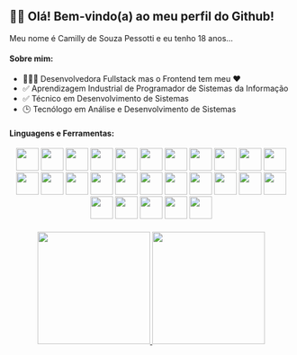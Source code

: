<div>
  <div>
    <h2>👋🏻 Olá! Bem-vindo(a) ao meu perfil do Github!</h2>
    <p>Meu nome é Camilly de Souza Pessotti e eu tenho 18 anos...</p>
  </div>
  
  <div>
    <h4>Sobre mim:</h4>
    <ul>
      <li>👩🏻‍💻 Desenvolvedora Fullstack mas o Frontend tem meu ❤️</li>
      <li>✅ Aprendizagem Industrial de Programador de Sistemas da Informação</li>
      <li>✅ Técnico em Desenvolvimento de Sistemas</li>
      <li>🕒 Tecnólogo em Análise e Desenvolvimento de Sistemas</li>
    </ul>
  </div>
  
  <div>
    <h4>Linguagens e Ferramentas:</h4>
    <div display="flex" align="center" justify="space-evenly">
        <!--Linguagens de Programação e Marcação-->
        <img height="40em" src="https://cdn.jsdelivr.net/gh/devicons/devicon/icons/javascript/javascript-original.svg" />
        <img height="40em" src="https://cdn.jsdelivr.net/gh/devicons/devicon/icons/typescript/typescript-original.svg" />
        <img height="40em" src="https://cdn.jsdelivr.net/gh/devicons/devicon/icons/html5/html5-original.svg" />
        <img height="40em" src="https://cdn.jsdelivr.net/gh/devicons/devicon/icons/css3/css3-original.svg" />
        <img height="40em" src="https://cdn.jsdelivr.net/gh/devicons/devicon/icons/sass/sass-original.svg" />
        <img height="40em" src="https://cdn.jsdelivr.net/gh/devicons/devicon/icons/java/java-original.svg" />
        <img height="40em" src="https://cdn.jsdelivr.net/gh/devicons/devicon/icons/python/python-original.svg" />
        <img height="40em" src="https://cdn.jsdelivr.net/gh/devicons/devicon/icons/csharp/csharp-original.svg" />
        <img height="40em" src="https://cdn.jsdelivr.net/gh/devicons/devicon/icons/c/c-original.svg" />
        <img height="40em" src="https://cdn.jsdelivr.net/gh/devicons/devicon/icons/markdown/markdown-original.svg" /> 
        <!--Frameworks-->
        <img height="40em" src="https://cdn.jsdelivr.net/gh/devicons/devicon/icons/react/react-original.svg" />
        <img height="40em" src="https://cdn.jsdelivr.net/gh/devicons/devicon/icons/angularjs/angularjs-original.svg" />
        <img height="40em" src="https://cdn.jsdelivr.net/gh/devicons/devicon/icons/spring/spring-original.svg" />
        <!--Banco de Dados-->
        <img height="40em" src="https://cdn.jsdelivr.net/gh/devicons/devicon/icons/mysql/mysql-original-wordmark.svg" />
        <!--Ambientes de Desenvolvimento-->
        <img height="40em" src="https://cdn.jsdelivr.net/gh/devicons/devicon/icons/figma/figma-original.svg" />
        <img height="40em" src="https://cdn.jsdelivr.net/gh/devicons/devicon/icons/vscode/vscode-original.svg" />
        <img height="40em" src="https://cdn.jsdelivr.net/gh/devicons/devicon/icons/intellij/intellij-original.svg" />
        <img height="40em" src="https://cdn.jsdelivr.net/gh/devicons/devicon/icons/androidstudio/androidstudio-original.svg" />
        <!--Ambientes de Execução-->
        <img height="40em" src="https://cdn.jsdelivr.net/gh/devicons/devicon/icons/nodejs/nodejs-original.svg" />
        <img height="40em" src="https://cdn.jsdelivr.net/gh/devicons/devicon/icons/docker/docker-original.svg" />
        <!--Gerenciadores de Pacotes e Arquivos-->
        <img height="40em" src="https://cdn.jsdelivr.net/gh/devicons/devicon/icons/npm/npm-original-wordmark.svg" />
        <img height="40em" src="https://cdn.jsdelivr.net/gh/devicons/devicon/icons/yarn/yarn-original.svg" />
        <!--Hospedagem de Repositórios-->
        <img height="40em" src="https://cdn.jsdelivr.net/gh/devicons/devicon/icons/git/git-original.svg" />
        <img height="40em" src="https://cdn.jsdelivr.net/gh/devicons/devicon/icons/github/github-original.svg" />
        <img height="40em" src="https://cdn.jsdelivr.net/gh/devicons/devicon/icons/gitlab/gitlab-original.svg" />
        <!--Gerenciadores de Projetos-->
        <img height="40em" src="https://cdn.jsdelivr.net/gh/devicons/devicon/icons/jira/jira-original.svg" />
        <img height="40em" src="https://cdn.jsdelivr.net/gh/devicons/devicon/icons/trello/trello-plain.svg" />
    </div>
  </div>
  <div display="flex" align="center" justify="center">
    <h4></h4>
    <a href="https://github.com/pessotticamilly">
      <img height="200em" src="https://github-readme-stats.vercel.app/api/top-langs/?username=pessotticamilly&layout=compact&langs_count=8&theme=dracula"/>
      <img height="200em" src="https://github-readme-stats.vercel.app/api?username=pessotticamilly&show_icons=true&theme=dracula&include_all_commits=true&count_private=true"/>
    </a>
  </div>
</div>
